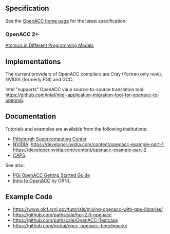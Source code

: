 ## Specification

See the [OpenACC home page](http://www.openacc-standard.org/) for the latest specification.

### OpenACC 2+

[Atomics in Different Programming Models](https://github.com/jeffhammond/HPCInfo/wiki/Atomics-in-Different-Programming-Models)

## Implementations

The current providers of OpenACC compilers are Cray (Fortran only now), NVIDIA (formerly PGI) and GCC.

Intel "supports" OpenACC via a source-to-source translation tool: https://github.com/intel/intel-application-migration-tool-for-openacc-to-openmp.

## Documentation

Tutorials and examples are available from the following institutions:
* [Pittsburgh Supercomputing Center](http://www.psc.edu/index.php/training/openacc-gpu-programming)
* [NVIDIA](https://developer.nvidia.com/openacc), https://developer.nvidia.com/content/openacc-example-part-1, https://developer.nvidia.com/content/openacc-example-part-2
* [CAPS](http://www.caps-entreprise.com/resources-and-support/openacc-examples/).

See also:
* [PGI OpenACC Getting Started Guide](http://www.pgroup.com/doc/openACC_gs.pdf)
* [Intro to OpenACC](http://www.olcf.ornl.gov/wp-content/uploads/2012/08/OpenACC.pdf) by ORNL.

## Example Code

* https://www.olcf.ornl.gov/tutorials/mixing-openacc-with-gpu-libraries/
* https://github.com/pathscale/hpl-2.0-openacc
* https://github.com/pathscale/OpenACC-Testcase
* https://github.com/nickaj/epcc-openacc-benchmarks
